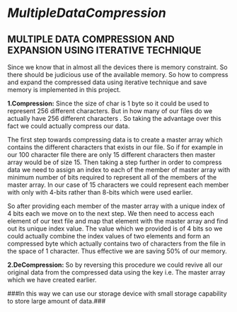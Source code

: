 # _MultipleDataCompression_
## MULTIPLE DATA COMPRESSION AND EXPANSION USING ITERATIVE TECHNIQUE

Since we know that in almost all the devices there is memory constraint. So there should be judicious use of the available memory. So how to compress and expand the compressed data using iterative technique and save memory is implemented in this project.

**1.Compression:** 
Since the size of char is 1 byte so it could be used to represent 256 different characters. But in how many of our files do we actually have 256 different characters . So taking the advantage over this fact we could actually compress our data.

The first step towards compressing data is to create a master array which contains the different characters that exists in our file. So if for example in our 100 character file there are only 15 different characters then master array would be of size 15. Then taking a step further in order to compress data we need to assign an index to each of the member of master array with minimum number of bits required to represent all of the members of the master array. In our case of 15 characters we could represent each member with only with 4-bits rather than 8-bits which were used earlier.

So after providing each member of the master array with a unique index of 4 bits each we move on to the next step. We then need to access each element of our text file and map that element with the master array and find out its unique index value. The value which we provided is of 4 bits so we could actually combine the index values of two elements and form an compressed byte which actually contains two of characters from the file in the space of 1 character. Thus effective we are saving 50% of our memory.

**2.DeCompression:**
So by reversing this procedure we could revive all our original data from the compressed data using the key i.e. The master array which we have created earlier.

###In this way we can use our storage device with small storage capability to store large amount of data.###
